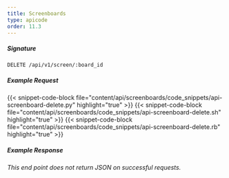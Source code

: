 ```yaml
---
title: Screenboards
type: apicode
order: 11.3
---
```


##### Signature
`DELETE /api/v1/screen/:board_id`
##### Example Request
{{< snippet-code-block file="content/api/screenboards/code_snippets/api-screenboard-delete.py" highlight="true" >}}
{{< snippet-code-block file="content/api/screenboards/code_snippets/api-screenboard-delete.sh" highlight="true" >}}
{{< snippet-code-block file="content/api/screenboards/code_snippets/api-screenboard-delete.rb" highlight="true" >}}
##### Example Response
*This end point does not return JSON on successful requests.*